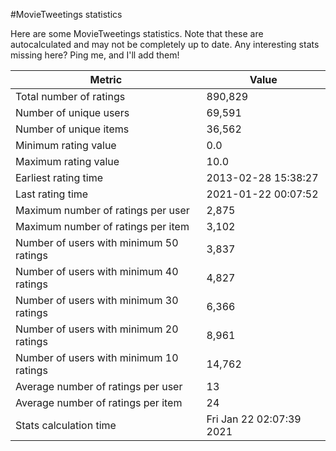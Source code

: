 #MovieTweetings statistics

Here are some MovieTweetings statistics. Note that these are autocalculated and may not be completely up to date. Any interesting stats missing here? Ping me, and I'll add them!

Metric | Value
--- | ---
Total number of ratings                 | 890,829
Number of unique users                  | 69,591
Number of unique items                  | 36,562
Minimum rating value                    | 0.0
Maximum rating value                    | 10.0
Earliest rating time                    | 2013-02-28 15:38:27
Last rating time                        | 2021-01-22 00:07:52
Maximum number of ratings per user      | 2,875
Maximum number of ratings per item      | 3,102
Number of users with minimum 50 ratings | 3,837
Number of users with minimum 40 ratings | 4,827
Number of users with minimum 30 ratings | 6,366
Number of users with minimum 20 ratings | 8,961
Number of users with minimum 10 ratings | 14,762
Average number of ratings per user      | 13
Average number of ratings per item      | 24
Stats calculation time                  | Fri Jan 22 02:07:39 2021

